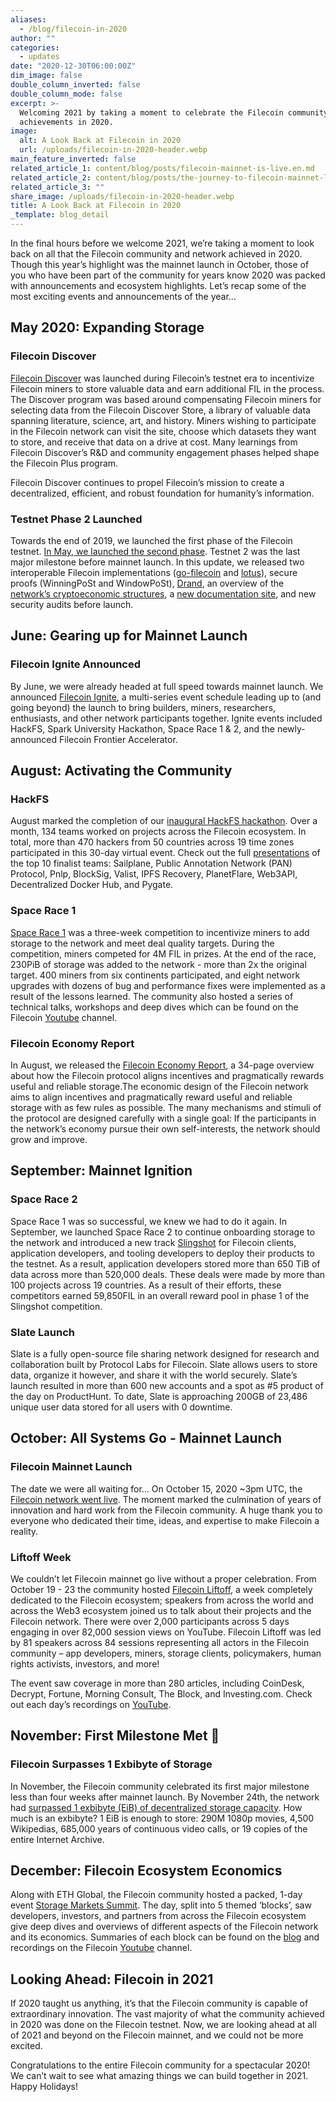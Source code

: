 ```yaml
---
aliases:
  - /blog/filecoin-in-2020
author: ""
categories:
  - updates
date: "2020-12-30T06:00:00Z"
dim_image: false
double_column_inverted: false
double_column_mode: false
excerpt: >-
  Welcoming 2021 by taking a moment to celebrate the Filecoin community’s
  achievements in 2020.
image:
  alt: A Look Back at Filecoin in 2020
  url: /uploads/filecoin-in-2020-header.webp
main_feature_inverted: false
related_article_1: content/blog/posts/filecoin-mainnet-is-live.en.md
related_article_2: content/blog/posts/the-journey-to-filecoin-mainnet-liftoff.en.md
related_article_3: ""
share_image: /uploads/filecoin-in-2020-header.webp
title: A Look Back at Filecoin in 2020
_template: blog_detail
---
```


In the final hours before we welcome 2021, we’re taking a moment to look back on all that the Filecoin community and network achieved in 2020. Though this year’s highlight was the mainnet launch in October, those of you who have been part of the community for years know 2020 was packed with announcements and ecosystem highlights. Let’s recap some of the most exciting events and announcements of the year…

## May 2020: Expanding Storage

### Filecoin Discover

[Filecoin Discover](https://filecoin.io/blog/intro-filecoin-discover/) was launched during Filecoin’s testnet era to incentivize Filecoin miners to store valuable data and earn additional FIL in the process. The Discover program was based around compensating Filecoin miners for selecting data from the Filecoin Discover Store, a library of valuable data spanning literature, science, art, and history. Miners wishing to participate in the Filecoin network can visit the site, choose which datasets they want to store, and receive that data on a drive at cost. Many learnings from Filecoin Discover’s R&D and community engagement phases helped shape the Filecoin Plus program.

Filecoin Discover continues to propel Filecoin’s mission to create a decentralized, efficient, and robust foundation for humanity’s information.

### Testnet Phase 2 Launched

Towards the end of 2019, we launched the first phase of the Filecoin testnet. [In May, we launched the second phase](https://filecoin.io/blog/filecoin-testnet-phase-2-is-here/). Testnet 2 was the last major milestone before mainnet launch. In this update, we released two interoperable Filecoin implementations ([go-filecoin](https://github.com/filecoin-project/go-filecoin) and [lotus](https://github.com/filecoin-project/lotus/)), secure proofs (WinningPoSt and WindowPoSt), [Drand](https://github.com/drand/drand), an overview of the [network’s cryptoeconomic structures](https://filecoin.io/blog/filecoin-cryptoeconomic-constructions/), a [new documentation site](http://docs.filecoin.io/), and new security audits before launch.

## June: Gearing up for Mainnet Launch

### Filecoin Ignite Announced

By June, we were already headed at full speed towards mainnet launch. We announced [Filecoin Ignite](https://hub.fil.org/events/), a multi-series event schedule leading up to (and going beyond) the launch to bring builders, miners, researchers, enthusiasts, and other network participants together. Ignite events included HackFS, Spark University Hackathon, Space Race 1 & 2, and the newly-announced Filecoin Frontier Accelerator.

## August: Activating the Community

### HackFS

August marked the completion of our [inaugural HackFS hackathon](https://filecoin.io/blog/hackfs-finale/). Over a month, 134 teams worked on projects across the Filecoin ecosystem. In total, more than 470 hackers from 50 countries across 19 time zones participated in this 30-day virtual event. Check out the full [presentations](https://www.youtube.com/watch?v=GibA0t0z_9w) of the top 10 finalist teams: Sailplane, Public Annotation Network (PAN) Protocol, Pnlp, BlockSig, Valist, IPFS Recovery, PlanetFlare, Web3API, Decentralized Docker Hub, and Pygate.

### Space Race 1

[Space Race 1](https://filecoin.io/blog/welcome-to-space-race/) was a three-week competition to incentivize miners to add storage to the network and meet deal quality targets. During the competition, miners competed for 4M FIL in prizes. At the end of the race, 230PiB of storage was added to the network - more than 2x the original target. 400 miners from six continents participated, and eight network upgrades with dozens of bug and performance fixes were implemented as a result of the lessons learned. The community also hosted a series of technical talks, workshops and deep dives which can be found on the Filecoin [Youtube](https://www.youtube.com/channel/UCPyYmtJYQwxM-EUyRUTp5DA) channel.

### Filecoin Economy Report

In August, we released the [Filecoin Economy Report](https://filecoin.io/blog/introducing-the-filecoin-economy/), a 34-page overview about how the Filecoin protocol aligns incentives and pragmatically rewards useful and reliable storage.The economic design of the Filecoin network aims to align incentives and pragmatically reward useful and reliable storage with as few rules as possible. The many mechanisms and stimuli of the protocol are designed carefully with a single goal: If the participants in the network’s economy pursue their own self-interests, the network should grow and improve.

## September: Mainnet Ignition

### Space Race 2

Space Race 1 was so successful, we knew we had to do it again. In September, we launched Space Race 2 to continue onboarding storage to the network and introduced a new track [Slingshot](https://slingshot.filecoin.io/) for Filecoin clients, application developers, and tooling developers to deploy their products to the testnet. As a result, application developers stored more than 650 TiB of data across more than 520,000 deals. These deals were made by more than 100 projects across 19 countries. As a result of their efforts, these competitors earned 59,850FIL in an overall reward pool in phase 1 of the Slingshot competition.

### Slate Launch

Slate is a fully open-source file sharing network designed for research and collaboration built by Protocol Labs for Filecoin. Slate allows users to store data, organize it however, and share it with the world securely. Slate’s launch resulted in more than 600 new accounts and a spot as #5 product of the day on ProductHunt. To date, Slate is approaching 200GB of 23,486 unique user data stored for all users with 0 downtime.

## October: All Systems Go - Mainnet Launch

### Filecoin Mainnet Launch

The date we were all waiting for… On October 15, 2020 \~3pm UTC, the [Filecoin network went live](https://filecoin.io/blog/mainnet-liftoff/). The moment marked the culmination of years of innovation and hard work from the Filecoin community. A huge thank you to everyone who dedicated their time, ideas, and expertise to make Filecoin a reality.

### Liftoff Week

We couldn’t let Filecoin mainnet go live without a proper celebration. From October 19 - 23 the community hosted [Filecoin Liftoff](https://filecoin.io/blog/mainnet-liftoff-week-recap/), a week completely dedicated to the Filecoin ecosystem; speakers from across the world and across the Web3 ecosystem joined us to talk about their projects and the Filecoin network. There were over 2,000 participants across 5 days engaging in over 82,000 session views on YouTube. Filecoin Liftoff was led by 81 speakers across 84 sessions representing all actors in the Filecoin community – app developers, miners, storage clients, policymakers, human rights activists, investors, and more!

The event saw coverage in more than 280 articles, including CoinDesk, Decrypt, Fortune, Morning Consult, The Block, and Investing.com. Check out each day’s recordings on [YouTube](https://www.youtube.com/c/FilecoinProject/playlists).

## November: First Milestone Met 🚀

### Filecoin Surpasses 1 Exbibyte of Storage

In November, the Filecoin community celebrated its first major milestone less than four weeks after mainnet launch. By November 24th, the network had [surpassed 1 exbibyte (EiB) of decentralized storage capacity](https://twitter.com/filecoin/status/1330905006300651522). How much is an exbibyte? 1 EiB is enough to store: 290M 1080p movies, 4,500 Wikipedias, 685,000 years of continuous video calls, or 19 copies of the entire Internet Archive.

## December: Filecoin Ecosystem Economics

Along with ETH Global, the Filecoin community hosted a packed, 1-day event [Storage Markets Summit](https://www.youtube.com/watch?v=leJHrvz-YY8). The day, split into 5 themed ‘blocks’, saw developers, investors, and partners from across the Filecoin ecosystem give deep dives and overviews of different aspects of the Filecoin network and its economics. Summaries of each block can be found on the [blog](https://filecoin.io/blog/) and recordings on the Filecoin [Youtube](https://www.youtube.com/channel/UCPyYmtJYQwxM-EUyRUTp5DA) channel.

## Looking Ahead: Filecoin in 2021

If 2020 taught us anything, it’s that the Filecoin community is capable of extraordinary innovation. The vast majority of what the community achieved in 2020 was done on the Filecoin testnet. Now, we are looking ahead at all of 2021 and beyond on the Filecoin mainnet, and we could not be more excited.

Congratulations to the entire Filecoin community for a spectacular 2020! We can’t wait to see what amazing things we can build together in 2021. Happy Holidays!
